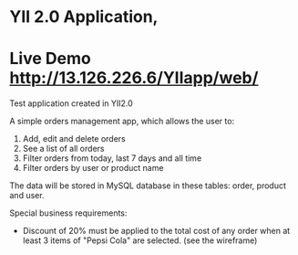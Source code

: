 # YII 2.0 Application, 
# Live Demo http://13.126.226.6/YIIapp/web/

Test application created in YII2.0

A simple orders management app, which allows the user to:
1. Add, edit and delete orders
2. See a list of all orders
3. Filter orders from today, last 7 days and all time
4. Filter orders by user or product name

The data will be stored in MySQL database in these tables: order, product and user.

Special business requirements:
- Discount of 20% must be applied to the total cost of any order when at least 3 items of "Pepsi Cola" are selected. (see the wireframe)
